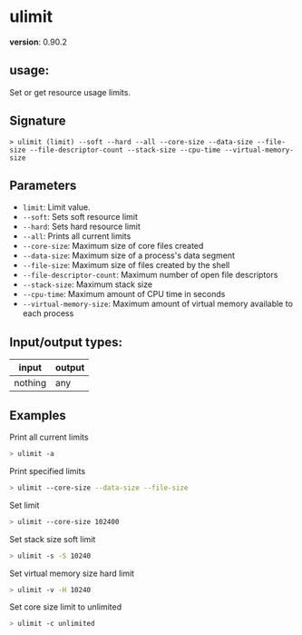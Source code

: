 # ulimit

**version**: 0.90.2

## **usage**:

Set or get resource usage limits.

## Signature

`> ulimit (limit) --soft --hard --all --core-size --data-size --file-size --file-descriptor-count --stack-size --cpu-time --virtual-memory-size`

## Parameters

- `limit`: Limit value.
- `--soft`: Sets soft resource limit
- `--hard`: Sets hard resource limit
- `--all`: Prints all current limits
- `--core-size`: Maximum size of core files created
- `--data-size`: Maximum size of a process's data segment
- `--file-size`: Maximum size of files created by the shell
- `--file-descriptor-count`: Maximum number of open file descriptors
- `--stack-size`: Maximum stack size
- `--cpu-time`: Maximum amount of CPU time in seconds
- `--virtual-memory-size`: Maximum amount of virtual memory available to each process

## Input/output types:

| input   | output |
| ------- | ------ |
| nothing | any    |

## Examples

Print all current limits

```bash
> ulimit -a
```

Print specified limits

```bash
> ulimit --core-size --data-size --file-size
```

Set limit

```bash
> ulimit --core-size 102400
```

Set stack size soft limit

```bash
> ulimit -s -S 10240
```

Set virtual memory size hard limit

```bash
> ulimit -v -H 10240
```

Set core size limit to unlimited

```bash
> ulimit -c unlimited
```
